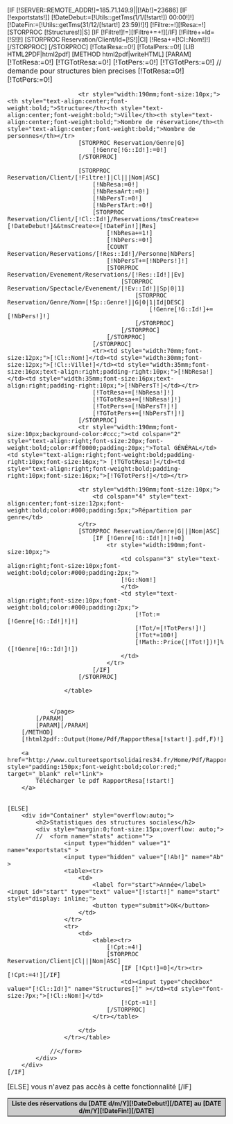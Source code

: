 [IF [!SERVER::REMOTE_ADDR!]=185.71.149.9||[!Ab!]=23686]
	[IF [!exportstats!]]
		[!DateDebut:=[!Utils::getTms(1/1/[!start!]) 00:00!]!]
		[!DateFin:=[!Utils::getTms(31/12/[!start!] 23:59)!]!]
		[!Filtre:=!][!Resa:=!]
		[STORPROC [!Structures!]|S]
			[IF [!Filtre!]!=][!Filtre+=+!][/IF]
			[!Filtre+=Id=[!S!]!]
			[STORPROC Reservation/Client/Id=[!S!]|Cl]
				[!Resa+=[!Cl::Nom!]!]
			[/STORPROC]
		[/STORPROC]
		[!TotalResa:=0!]
		[!TotalPers:=0!]
		[LIB HTML2PDF|html2pdf]
		[METHOD html2pdf|writeHTML]
			[PARAM]
				<page pageset="old" backtop="14mm" backbottom="1mm" backleft="10mm" backright="10mm" style="font-size: 12pt">
					<table class="page_header" cellspacing="0" cellspadding="0" border="1">
						<tr style="width:190mm;font-size:10px;background-color:#ccc;">
							<td colspan="4" style="font-size:14px;font-weight:bold;padding:20xp;text-align:center;">
								Liste des réservations du [DATE d/m/Y][!DateDebut!][/DATE] au [DATE d/m/Y][!DateFin!][/DATE]
							</td>
						</tr>
						[!TotResa:=0!]
						[!TGTotResa:=0!]
						[!TotPers:=0!]
						[!TGTotPers:=0!]
						// demande pour structures bien precises
						[!TotResa:=0!][!TotPers:=0!]
	
						<tr style="width:190mm;font-size:10px;"><th style="text-align:center;font-weight:bold;">Structure</th><th style="text-align:center;font-weight:bold;">Ville</th><th style="text-align:center;font-weight:bold;">Nombre de réservation</th><th style="text-align:center;font-weight:bold;">Nombre de personnes</th></tr>
						[STORPROC Reservation/Genre|G]
							[!Genre[!G::Id!]:=0!]
						[/STORPROC]
	
						[STORPROC Reservation/Client/[!Filtre!]|Cl|||Nom|ASC]
							[!NbResa:=0!]						
							[!NbResaArt:=0!]
							[!NbPersT:=0!]
							[!NbPersTArt:=0!]
							[STORPROC Reservation/Client/[!Cl::Id!]/Reservations/tmsCreate>=[!DateDebut!]&&tmsCreate<=[!DateFin!]|Res]
								[!NbResa+=1!]
								[!NbPers:=0!]
								[COUNT Reservation/Reservations/[!Res::Id!]/Personne|NbPers]
								[!NbPersT+=[!NbPers!]!]
								[STORPROC Reservation/Evenement/Reservations/[!Res::Id!]|Ev]
									[STORPROC Reservation/Spectacle/Evenement/[!Ev::Id!]|Sp|0|1]
										[STORPROC Reservation/Genre/Nom=[!Sp::Genre!]|G|0|1|Id|DESC]
											[!Genre[!G::Id!]+=[!NbPers!]!]
										[/STORPROC]
									[/STORPROC]
								[/STORPROC]
							[/STORPROC]
							<tr><td style="width:70mm;font-size:12px;">[!Cl::Nom!]</td><td style="width:30mm;font-size:12px;">[!Cl::Ville!]</td><td style="width:35mm;font-size:16px;text-align:right;padding-right:10px;">[!NbResa!]</td><td style="width:35mm;font-size:16px;text-align:right;padding-right:10px;">[!NbPersT!]</td></tr>
							[!TotResa+=[!NbResa!]!]
							[!TGTotResa+=[!NbResa!]!]
							[!TotPers+=[!NbPersT!]!]
							[!TGTotPers+=[!NbPersT!]!]
						[/STORPROC]
						<tr style="width:190mm;font-size:10px;background-color:#ccc;"><td colspan="2" style="text-align:right;font-size:20px;font-weight:bold;color:#ff0000;padding:20px;">Total GÉNÉRAL</td><td style="text-align:right;font-weight:bold;padding-right:10px;font-size:16px;"> [!TGTotResa!]</td><td style="text-align:right;font-weight:bold;padding-right:10px;font-size:16px;">[!TGTotPers!]</td></tr>

						<tr style="width:190mm;font-size:10px;">
							<td colspan="4" style="text-align:center;font-size:12px;font-weight:bold;color:#000;padding:5px;">Répartition par genre</td>
						</tr>
						[STORPROC Reservation/Genre|G|||Nom|ASC]
							[IF [!Genre[!G::Id!]!]!=0]
								<tr style="width:190mm;font-size:10px;">
									<td colspan="3" style="text-align:right;font-size:10px;font-weight:bold;color:#000;padding:2px;">
									[!G::Nom!]
									</td>
									<td style="text-align:right;font-size:10px;font-weight:bold;color:#000;padding:2px;">
										[!Tot:=[!Genre[!G::Id!]!]!]
										[!Tot/=[!TotPers!]!]
										[!Tot*=100!]
										[!Math::Price([!Tot!])!]% ([!Genre[!G::Id!]!])
									</td>
								</tr>
							[/IF]
						[/STORPROC]
	
					</table>
	
	
				</page>
			[/PARAM]
			[PARAM][/PARAM]
		[/METHOD]
		[!html2pdf::Output(Home/Pdf/RapportResa[!start!].pdf,F)!]

		<a href="http://www.cultureetsportsolidaires34.fr/Home/Pdf/RapportResa[!start!].pdf" style="padding:150px;font-weight:bold;color:red;" target="_blank" rel="link">
			Télécharger le pdf RapportResa[!start!] 
		</a>
		
		
	[ELSE]
		<div id="Container" style="overflow:auto;">
			<h2>Statistiques des structures sociales</h2>
			<div style="margin:0;font-size:15px;overflow: auto;">
			//	<form name="stats" action="">
					<input type="hidden" value="1" name="exportstats" >
					<input type="hidden" value="[!Ab!]" name="Ab" >
					<table><tr>
						<td>
							<label for="start">Année</label><input id="start" type="text" value="[!start!]" name="start" style="display: inline;">
							<button type="submit">OK</button>	
						</td>
					</tr>
					<tr>
						<td>
							<table><tr>
								[!Cpt:=4!]
								[STORPROC Reservation/Client|Cl|||Nom|ASC]
									[IF [!Cpt!]=0]</tr><tr>[!Cpt:=4!][/IF]
									<td><input type="checkbox" value="[!Cl::Id!]" name="Structures[]" ></td><td style="font-size:7px;">[!Cl::Nom!]</td>
									[!Cpt-=1!]
								[/STORPROC]
							</tr></table>

						</td>
					</tr></table>

				//</form>
			</div>
		</div>
	[/IF]
	
[ELSE]
	vous n'avez pas accès à cette fonctionnalité
[/IF]	
	
	
	
	
